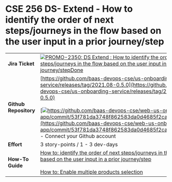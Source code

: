 # CSE 256 DS- Extend - How to identify the order of next steps/journeys in the flow based on the user input in a prior journey/step
|     |     |
| --- | --- |
| **Jira Ticket** | [![](https://backbase.atlassian.net/rest/api/2/universal_avatar/view/type/issuetype/avatar/17301?size=medium)PROMO-2350: DS Extend : How to identify the order of next steps/journeys in the flow based on the user input in a prior journey/stepDone](https://backbase.atlassian.net/browse/PROMO-2350) |
| **Github Repository** | [https://github.com/baas-devops-cse/us-onboarding-service/releases/tag/2021.08-0.5.0](https://github.com/baas-devops-cse/us-onboarding-service/releases/tag/2021.08-0.5.0)<br><br>[![](https://github.githubassets.com/favicon.ico)https://github.com/baas-devops-cse/web-us-onboarding-app/commit/53f781da3748f862583da0d4685f2ca18d469403](https://github.com/baas-devops-cse/web-us-onboarding-app/commit/53f781da3748f862583da0d4685f2ca18d469403) \- Connect your Github account |
| **Effort** | 3 story-points / 1 - 3 dev-days |
| **How-To Guide** | [How to: identify the order of next steps/journeys in the flow based on the user input in a prior journey/step](https://backbase.atlassian.net/wiki/spaces/CSE/pages/3489071890)<br><br>[How to: Enable multiple products selection](https://backbase.atlassian.net/wiki/spaces/CSE/pages/3499721196) |